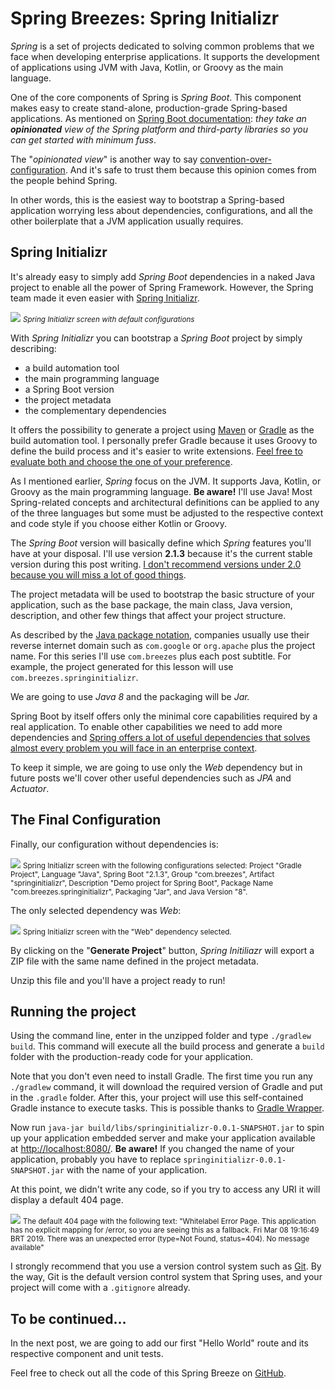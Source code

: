 # Spring Breezes: Spring Initializr

*Spring* is a set of projects dedicated to solving common problems that we face
when developing enterprise applications. It supports the development of
applications using JVM with Java, Kotlin, or Groovy as the main language.

One of the core components of Spring is *Spring Boot*. This component makes easy
to create stand-alone, production-grade Spring-based applications. As mentioned
on [Spring Boot documentation](https://spring.io/projects/spring-boot): *they
take an ***opinionated*** view of the Spring platform and third-party libraries
so you can get started with minimum fuss*.

The "*opinionated view*" is another way to say
[convention-over-configuration](https://en.wikipedia.org/wiki/Convention_over_configuration).
And it's safe to trust them because this opinion comes from the people behind
Spring.

In other words, this is the easiest way to bootstrap a Spring-based application
worrying less about dependencies, configurations, and all the other boilerplate
that a JVM application usually requires.

## Spring Initializr

It's already easy to simply add *Spring Boot* dependencies in a naked Java
project to enable all the power of Spring Framework. However, the Spring team
made it even easier with [Spring Initializr](https://start.spring.io/).

![](https://cdn-images-1.medium.com/max/1600/1*QdK_PPO3MX3iu-sPg3doeA.png)
<small>*Spring Initializr screen with default configurations*</small>

With *Spring Initializr* you can bootstrap a *Spring Boot* project by simply
describing:

- a build automation tool
- the main programming language
- a Spring Boot version
- the project metadata
- the complementary dependencies

It offers the possibility to generate a project using
[Maven](https://maven.apache.org/) or [Gradle](https://gradle.org/) as the build
automation tool. I personally prefer Gradle because it uses Groovy to define the
build process and it's easier to write extensions. [Feel free to evaluate both and
choose the one of your preference](https://www.baeldung.com/ant-maven-gradle).

As I mentioned earlier, *Spring* focus on the JVM. It supports Java, Kotlin, or
Groovy as the main programming language. **Be aware!** I'll use Java! Most
Spring-related concepts and architectural definitions can be applied to any of
the three languages but some must be adjusted to the respective context and code
style if you choose either Kotlin or Groovy.

The *Spring Boot* version will basically define which *Spring* features you'll
have at your disposal. I'll use version **2.1.3** because it's the current
stable version during this post writing. [I don't recommend versions under 2.0
because you will miss a lot of good
things](https://github.com/spring-projects/spring-boot/wiki/Spring-Boot-2.0-Release-Notes).

The project metadata will be used to bootstrap the basic structure of your
application, such as the base package, the main class, Java version,
description, and other few things that affect your project structure.

As described by the [Java package
notation](https://docs.oracle.com/javase/tutorial/java/package/namingpkgs.html),
companies usually use their reverse internet domain such as `com.google` or
`org.apache` plus the project name. For this series I'll use `com.breezes` plus
each post subtitle. For example, the project generated for this lesson will use `com.breezes.springinitializr`.

We are going to use *Java 8* and the packaging will be *Jar.*

Spring Boot by itself offers only the minimal core capabilities required by a
real application. To enable other capabilities we need to add more dependencies
and [Spring offers a lot of useful dependencies that solves almost every problem
you will face in an enterprise context](https://spring.io/projects).

To keep it simple, we are going to use only the *Web* dependency but in future
posts we'll cover other useful dependencies such as *JPA* and *Actuator*.

## The Final Configuration

Finally, our configuration without dependencies is:

![](https://cdn-images-1.medium.com/max/1600/1*4woC8_2VZSfvVsRK4g68JA.png)
<small>Spring Initializr screen with the following configurations selected: Project
"Gradle Project", Language "Java", Spring Boot "2.1.3", Group "com.breezes",
Artifact "springinitializr", Description "Demo project for Spring Boot", Package
Name "com.breezes.springinitializr", Packaging "Jar", and Java Version "8".</small>

The only selected dependency was *Web*:

![](https://cdn-images-1.medium.com/max/1600/1*N62AyDMT3_5K2Q_41XTbNA.png)
<small>Spring Initializr screen with the "Web" dependency selected.</small>

By clicking on the "**Generate Project**" button, *Spring Initiliazr* will
export a ZIP file with the same name defined in the project metadata.

Unzip this file and you'll have a project ready to run!

## Running the project

Using the command line, enter in the unzipped folder and type `./gradlew build`.
This command will execute all the build process and generate a `build` folder
with the production-ready code for your application.

Note that you don't even need to install Gradle. The first time you run any `./gradlew` command, it will download the required version of Gradle and put in
the `.gradle` folder. After this, your project will use this self-contained
Gradle instance to execute tasks. This is possible thanks to [Gradle
Wrapper](https://docs.gradle.org/current/userguide/gradle_wrapper.html).

Now run `java-jar build/libs/springinitializr-0.0.1-SNAPSHOT.jar` to spin up
your application embedded server and make your application available at
[http://localhost:8080/](http://localhost:8080/). **Be aware!** If you changed
the name of your application, probably you have to
replace `springinitializr-0.0.1-SNAPSHOT.jar` with the name of your application.

At this point, we didn't write any code, so if you try to access any URI it will
display a default 404 page.

![](https://cdn-images-1.medium.com/max/1600/1*5X-Noy6MOIgsuQcRsxFefg.png)
<small>The default 404 page with the following text: "Whitelabel Error Page. This
application has no explicit mapping for /error, so you are seeing this as a
fallback. Fri Mar 08 19:16:49 BRT 2019. There was an unexpected error (type=Not
Found, status=404). No message available"</small>

I strongly recommend that you use a version control system such as
[Git](https://git-scm.com/). By the way, Git is the default version control
system that Spring uses, and your project will come with a `.gitignore` already.

## To be continued…

In the next post, we are going to add our first "Hello World" route and its
respective component and unit tests.

Feel free to check out all the code of this Spring Breeze on
[GitHub](https://github.com/caique/spring-breezes/tree/master/springinitializr).
